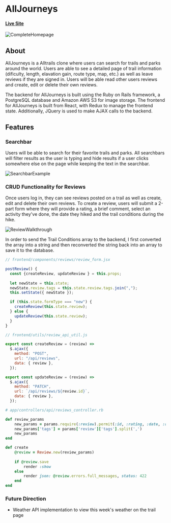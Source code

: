 # AllJourneys

#### [Live Site](https://alljourneys.herokuapp.com/#/)

![CompleteHomepage](https://github.com/zkural1/AllJourneys/blob/main/app/assets/images/CompletedHomepage.png?raw=true)

## About
AllJourneys is a Alltrails clone where users can search for trails and parks around the world. Users are able to see a detailed page of trail information (dificulty, length, elavation gain, route type, map, etc.) as well as leave reviews if they are signed in. Users will be able read other users reviews and create, edit or delete their own reviews.

The backend for AllJourneys is built using the Ruby on Rails framework, a PostgreSQL database and Amazon AWS S3 for image storage. The frontend for AllJourneys is built from React, with Redux to manage the frontend state. Additionally, JQuery is used to make AJAX calls to the backend.

## Features
### Searchbar 
Users will be able to search for their favorite trails and parks. All searchbars will filter results as the user is typing and hide results if a user clicks somewhere else on the page while keeping the text in the searchbar.

![SearchbarExample](https://github.com/zkural1/AllJourneys/blob/main/app/assets/images/SearchbarExample.gif?raw=true)

### CRUD Functionality for Reviews
Once users log in, they can see reviews posted on a trail as well as create, edit and delete their own reviews. To create a review, users will submit a 2-part form where they will provide a rating, a brief comment, select an activity they've done, the date they hiked and the trail conditions during the hike.

![ReviewWalkthrough](https://github.com/zkural1/AllJourneys/blob/main/app/assets/images/ReviewWalkthrough.gif?raw=true)

In order to send the Trail Conditions array to the backend, I first converted the array into a string and then reconverted the string back into an array to save it to the database.

```javascript
// frontend/components/reviews/review_form.jsx

postReview() {
  const {createReview, updateReview } = this.props;
  
  let newState = this.state;
  newState.review.tags = this.state.review.tags.join(",");
  this.setState({ newState });

  if (this.state.formType === "new") {
    createReview(this.state.review);
  } else {
    updateReview(this.state.review);
  }
}

// frontend/utils/review_api_util.js

export const createReview = (review) =>
  $.ajax({
    method: "POST",
    url: "/api/reviews",
    data: { review },
  });

export const updateReview = (review) =>
  $.ajax({
    method: "PATCH",
    url: `/api/reviews/${review.id}`,
    data: { review },
  });

```
```ruby
# app/controllers/api/reviews_controller.rb

def review_params
    new_params = params.require(:review).permit(:id, :rating, :date, :review_text, :activity_type, :activity_date, :trail_id, :user_id, :tags)
    new_params['tags'] = params['review']['tags'].split(',')
    new_params
end

def create
    @review = Review.new(review_params)
    
    if @review.save
        render :show
    else
        render json: @review.errors.full_messages, status: 422
    end
end
```

### Future Direction
* Weather API implementation to view this week's weather on the trail page
